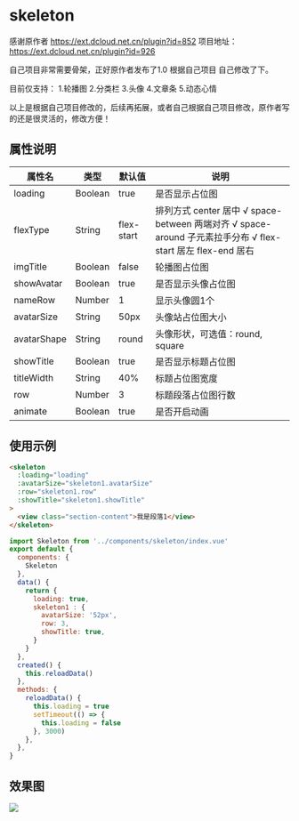 # skeleton
感谢原作者 https://ext.dcloud.net.cn/plugin?id=852
项目地址：https://ext.dcloud.net.cn/plugin?id=926

自己项目非常需要骨架，正好原作者发布了1.0   根据自己项目 自己修改了下。

目前仅支持：
1.轮播图
2.分类栏
3.头像
4.文章条
5.动态心情

以上是根据自己项目修改的，后续再拓展，或者自己根据自己项目修改，原作者写的还是很灵活的，修改方便！


## 属性说明

|属性名|类型|默认值|说明|
| -- | -- | --|--|
| loading | Boolean | true | 是否显示占位图 |
| flexType | String | flex-start | 排列方式 center	居中	√		space-between	两端对齐	√		space-around	子元素拉手分布	√		flex-start	居左		flex-end	居右 |
| imgTitle | Boolean | false | 轮播图占位图 |
| showAvatar | Boolean | true | 是否显示头像占位图 |
| nameRow | Number | 1 | 显示头像圆1个 |
| avatarSize | String | 50px | 头像站占位图大小 |
| avatarShape | String | round | 头像形状，可选值：round, square |
| showTitle | Boolean | true | 是否显示标题占位图 |
| titleWidth | String | 40% | 标题占位图宽度 |
| row | Number|  3 | 标题段落占位图行数 |
| animate | Boolean | true | 是否开启动画 |

## 使用示例

```html
<skeleton
  :loading="loading"
  :avatarSize="skeleton1.avatarSize"
  :row="skeleton1.row"
  :showTitle="skeleton1.showTitle"
>
  <view class="section-content">我是段落1</view>
</skeleton>
```

```javascript
import Skeleton from '../components/skeleton/index.vue'
export default {
  components: {
    Skeleton
  },
  data() {
    return {
      loading: true,
      skeleton1 : {
        avatarSize: '52px',
        row: 3,
        showTitle: true,
      }
    }
  },
  created() {
    this.reloadData()
  },
  methods: {
    reloadData() {
      this.loading = true
      setTimeout(() => {
        this.loading = false
      }, 3000)
    },
  },
}
```

## 效果图

![](http://images.alisali.cn/img_20191014113211.png)

